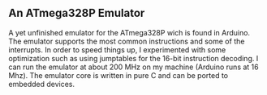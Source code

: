 ## An ATmega328P Emulator

A yet unfinished emulator for the ATmega328P wich is found in Arduino.
The emulator supports the most common instructions and some of the interrupts.
In order to speed things up, I experimented with some optimization such as
using jumptables for the 16-bit instruction decoding. I can run the emulator at
about 200 MHz on my machine (Arduino runs at 16 Mhz). The emulator core is
written in pure C and can be ported to embedded devices.

